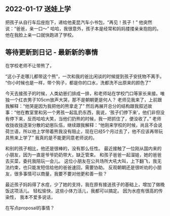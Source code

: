 ## 2022-01-17 送娃上学
把孩子从自行车后座抱下，递给他麦昆汽车小书包，“再见！孩子！”
他突然说：“爸爸，亲一口～”
哈哈，我很意外，孩子本是经常和妈妈搂搂亲亲抱抱的。他在我脸上亲一口就快跑进了学校。 

## 等待更新到日记 - 最新新的事情
在学校老师不让带熊了，

“这小子走哪儿都带这个熊”，一次和我的爸比闲谈的时候提到孩子安抚物不离手。
“你小时候也是一样，带个狗子，都是你的口水，洗都洗不出原来的颜色了”

今天去接孩子的时候，人类幼崽们排成一排，和老师站在学校门口等家长来接。唯独一个红衣男子105cm放声大哭，那不是朝朝更是何人？
老师见我来了，上前跟我解释：“他哭是因为我把他的熊拿走了”
然后再展开总分的结构跟我叙述故事：“他在教室里和另一个男孩一起乱扔东西，我说，‘孩子们停下来’，他们非但没有停下来，反而哈哈大笑，当他们扔熊的时候，我一把抓住了，便没收了。”
老师收拢收拢逐渐分散的幼崽队伍，继续跟我解释：“他刚来学校的时候，尚且不会说荷兰语，所以他上学带着熊我没有阻止，现在已经5个月过去了，他不应该再带玩具熊来上学了”
我真的是不能更同意老师说的。



和别的孩子相比，他还是很棒的，没有那么任性。
最近接触了一位刚从国内来的小朋友，因为一直是爷爷奶奶带大，缺乏管束。
和孩子爸爸一起溜娃，她的爸爸去买菜，委托我陪玩一会儿。
这位小朋友在公共场所大吼大叫，上下翻飞，我无法约束，也只能发短信给他的爸爸速回，需要协助。
反观朝朝还是很听劝的小朋友，很多事情可以商量，我要不要对他更和善一些？


最近孩子妈妈得了水痘，少了她的支持，我在原有接送孩子的基础上，增加了做晚饭这项活儿。
轻松愉快，这些小体力活儿，我都可以搞定。
因为水痘有很高的传染性，
我本不爱多说话，


在写点proposal的事情？
